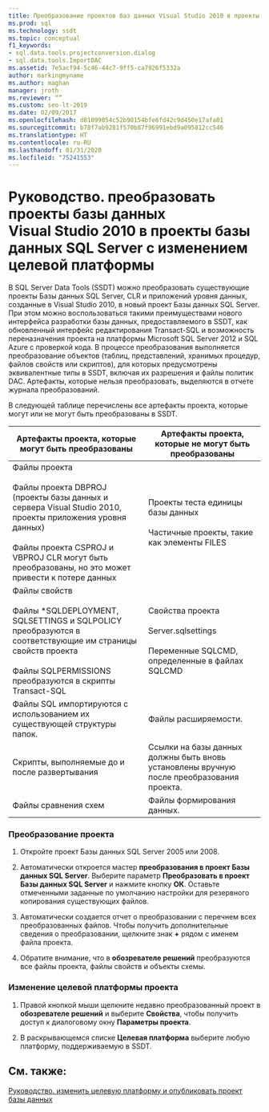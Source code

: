 ```yaml
---
title: Преобразование проектов баз данных Visual Studio 2010 в проекты баз данных SQL Server
ms.prod: sql
ms.technology: ssdt
ms.topic: conceptual
f1_keywords:
- sql.data.tools.projectconversion.dialog
- sql.data.tools.ImportDAC
ms.assetid: 7e5acf94-5c46-44c7-9ff5-ca7926f5332a
author: markingmyname
ms.author: maghan
manager: jroth
ms.reviewer: “”
ms.custom: seo-lt-2019
ms.date: 02/09/2017
ms.openlocfilehash: d81099054c52b90154bfe6fd42c9d450e17afa01
ms.sourcegitcommit: b78f7ab9281f570b87f96991ebd9a095812cc546
ms.translationtype: HT
ms.contentlocale: ru-RU
ms.lasthandoff: 01/31/2020
ms.locfileid: "75241553"
---
```

# <a name="how-to-convert-a-visual-studio-2010-database-projects-to-sql-server-database-projects-and-retarget-to-a-different-platform"></a>Руководство. преобразовать проекты базы данных Visual Studio 2010 в проекты базы данных SQL Server с изменением целевой платформы

В SQL Server Data Tools (SSDT) можно преобразовать существующие проекты Базы данных SQL Server, CLR и приложений уровня данных, созданные в Visual Studio 2010, в новый проект Базы данных SQL Server. При этом можно воспользоваться такими преимуществами нового интерфейса разработки базы данных, предоставляемого в SSDT, как обновленный интерфейс редактирования Transact\-SQL и возможность переназначения проекта на платформы Microsoft SQL Server 2012 и SQL Azure с проверкой кода. В процессе преобразования выполняется преобразование объектов (таблиц, представлений, хранимых процедур, файлов свойств или скриптов), для которых предусмотрены эквивалентные типы в SSDT, включая их разрешения и файлы политик DAC. Артефакты, которые нельзя преобразовать, выделяются в отчете журнала преобразований.  
  
В следующей таблице перечислены все артефакты проекта, которые могут или не могут быть преобразованы в SSDT.  
  
|Артефакты проекта, которые могут быть преобразованы|Артефакты проекта, которые не могут быть преобразованы|  
|-------------------------------------------|----------------------------------------------|  
|Файлы проекта<br /><br />Файлы проекта DBPROJ (проекты базы данных и сервера Visual Studio 2010, проекты приложения уровня данных)<br /><br />Файлы проекта CSPROJ и VBPROJ CLR могут быть преобразованы, но это может привести к потере данных|Проекты теста единицы базы данных<br /><br />Частичные проекты, такие как элементы FILES|  
|Файлы свойств<br /><br />Файлы *SQLDEPLOYMENT, SQLSETTINGS и SQLPOLICY преобразуются в соответствующие им страницы свойств проекта<br /><br />Файлы SQLPERMISSIONS преобразуются в скрипты Transact\-SQL|Свойства проекта<br /><br />Server.sqlsettings<br /><br />Переменные SQLCMD, определенные в файлах SQLCMD|  
|Файлы SQL импортируются с использованием их существующей структуры папок.|Файлы расширяемости.|  
|Скрипты, выполняемые до и после развертывания|Ссылки на базы данных должны быть вновь установлены вручную после преобразования проекта.|  
|Файлы сравнения схем|Файлы формирования данных.|  
  
### <a name="to-convert-a-project"></a>Преобразование проекта  
  
1.  Откройте проект Базы данных SQL Server 2005 или 2008.  
  
2.  Автоматически откроется мастер **преобразования в проект Базы данных SQL Server**. Выберите параметр **Преобразовать в проект Базы данных SQL Server** и нажмите кнопку **OК**. Оставьте отмеченными заданные по умолчанию настройки для резервного копирования существующих файлов.  
  
3.  Автоматически создается отчет о преобразовании с перечнем всех преобразованных файлов. Чтобы получить дополнительные сведения о преобразовании, щелкните знак **+** рядом с именем файла проекта.  
  
4.  Обратите внимание, что в **обозревателе решений** преобразуются все файлы проекта, файлы свойств и объекты схемы.  
  
### <a name="to-change-a-projects-target-platform"></a>Изменение целевой платформы проекта  
  
1.  Правой кнопкой мыши щелкните недавно преобразованный проект в **обозревателе решений** и выберите **Свойства**, чтобы получить доступ к диалоговому окну **Параметры проекта**.  
  
2.  В раскрывающемся списке **Целевая платформа** выберите любую платформу, поддерживаемую в SSDT.  
  
## <a name="see-also"></a>См. также:  
[Руководство. изменить целевую платформу и опубликовать проект базы данных](../ssdt/how-to-change-target-platform-and-publish-a-database-project.md)  
  
